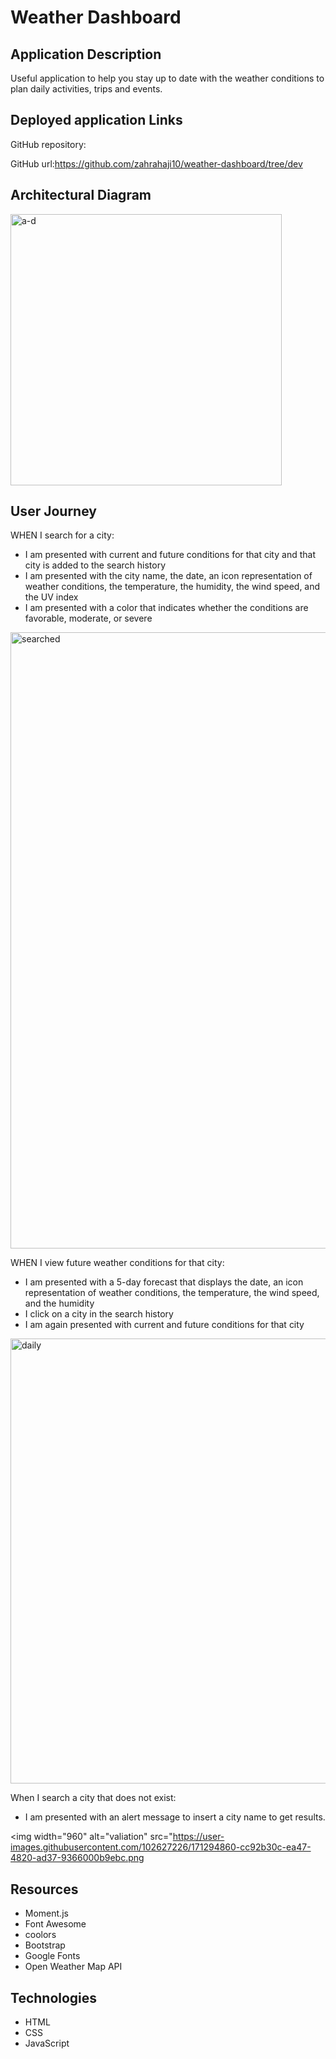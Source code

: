 # Weather Dashboard

## Application Description

Useful application to help you stay up to date with the weather conditions to plan daily activities, trips and events.

## Deployed application Links

GitHub repository:

GitHub url:https://github.com/zahrahaji10/weather-dashboard/tree/dev

## Architectural Diagram

<img width="434" alt="a-d" src="https://user-images.githubusercontent.com/102627226/171294329-0d28bf60-971e-4c64-af72-55c73d863679.png">

## User Journey

WHEN I search for a city:

- I am presented with current and future conditions for that city and that city is added to the search history
- I am presented with the city name, the date, an icon representation of weather conditions, the temperature, the humidity, the wind speed, and the UV index
- I am presented with a color that indicates whether the conditions are favorable, moderate, or severe

<img width="986" alt="searched" src="https://user-images.githubusercontent.com/102627226/171294473-9f4ba0ec-9cbe-46cc-9a09-0c6fedc988ec.png">

WHEN I view future weather conditions for that city:

- I am presented with a 5-day forecast that displays the date, an icon representation of weather conditions, the temperature, the wind speed, and the humidity
- I click on a city in the search history
- I am again presented with current and future conditions for that city

<img width="712" alt="daily" src="https://user-images.githubusercontent.com/102627226/171294553-7712ea1e-1f85-41e6-af9e-8778e535e5ea.png">

When I search a city that does not exist:

- I am presented with an alert message to insert a city name to get results.

<img width="960" alt="valiation" src="https://user-images.githubusercontent.com/102627226/171294860-cc92b30c-ea47-4820-ad37-9366000b9ebc.png

## Resources

- Moment.js
- Font Awesome
- coolors
- Bootstrap
- Google Fonts
- Open Weather Map API

## Technologies

- HTML
- CSS
- JavaScript
